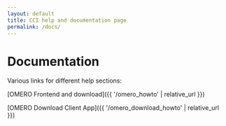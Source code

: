 ```yaml
---
layout: default
title: CCI help and documentation page
permalink: /docs/
---
```


# Documentation


Various links for different help sections:

[OMERO Frontend and download]({{ '/omero_howto' | relative_url }})

[OMERO Download Client App]({{ '/omero_download_howto' | relative_url }})



